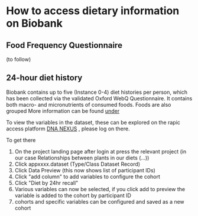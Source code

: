 # How to access dietary information on Biobank
## Food Frequency Questionnaire
(to follow)
## 24-hour diet history

Biobank contains up to five (Instance 0-4) diet histories per person, which has been collected via the validated Oxford WebQ Questionnaire.
It contains both macro- and micronutrients of consumed foods. Foods are also grouped
More information can be found [under](https://biobank.ndph.ox.ac.uk/ukb/ukb/docs/DietWebQ.pdf)


To view the variables in the dataset, these can be explored on the rapic access platform [DNA NEXUS](https://ukbiobank.dnanexus.com/landing) , please log on there. 

To get there

1. On the project landing page after login at press the relevant project (in our case Relationships between plants in our diets (...))
2. Click appxxxx.dataset (Type/Class Dataset Record)
3. Click Data Preview  (this now shows list of participant IDs)
4. Click "add column" to add variables to configure the cohort
5. Click "Diet by 24hr recall"
6. Various variables can now be selected, if you click add to preview the variable is added to the cohort by participant ID
7. cohorts and specific variables can be configured and saved as a new cohort

   
